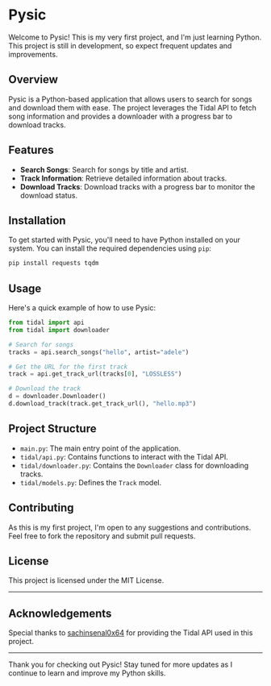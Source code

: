 # Pysic

Welcome to Pysic! This is my very first project, and I'm just learning Python. This project is still in development, so expect frequent updates and improvements.

## Overview

Pysic is a Python-based application that allows users to search for songs and download them with ease. The project leverages the Tidal API to fetch song information and provides a downloader with a progress bar to download tracks.

## Features

- **Search Songs**: Search for songs by title and artist.
- **Track Information**: Retrieve detailed information about tracks.
- **Download Tracks**: Download tracks with a progress bar to monitor the download status.

## Installation

To get started with Pysic, you'll need to have Python installed on your system. You can install the required dependencies using `pip`:

```sh
pip install requests tqdm
```

## Usage

Here's a quick example of how to use Pysic:

```python
from tidal import api
from tidal import downloader

# Search for songs
tracks = api.search_songs("hello", artist="adele")

# Get the URL for the first track
track = api.get_track_url(tracks[0], "LOSSLESS")

# Download the track
d = downloader.Downloader()
d.download_track(track.get_track_url(), "hello.mp3")
```

## Project Structure

- `main.py`: The main entry point of the application.
- `tidal/api.py`: Contains functions to interact with the Tidal API.
- `tidal/downloader.py`: Contains the `Downloader` class for downloading tracks.
- `tidal/models.py`: Defines the `Track` model.

## Contributing

As this is my first project, I'm open to any suggestions and contributions. Feel free to fork the repository and submit pull requests.

## License

This project is licensed under the MIT License.

---

## Acknowledgements

Special thanks to [sachinsenal0x64](https://github.com/sachinsenal0x64/hifi-tui/) for providing the Tidal API used in this project.

---

Thank you for checking out Pysic! Stay tuned for more updates as I continue to learn and improve my Python skills.
